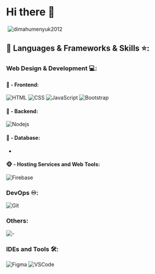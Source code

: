 # Hi there 🤘

<p>&nbsp;<img align="center" src="https://github-readme-stats.zohan.tech/api?username=dimahumenyuk2012&show_icons=true&locale=en&theme=tokyonight" alt="dimahumenyuk2012" /></p>

## 🔨 Languages & Frameworks & Skills ⭐️:

### Web Design & Development 💻:
#### 🙈 - Frontend:
![HTML](https://img.shields.io/badge/-HTML5-E34F26?style=for-the-badge&logo=html5&logoColor=white)
![CSS](https://img.shields.io/badge/-CSS3-1572B6?style=for-the-badge&logo=css3)
![JavaScript](https://img.shields.io/badge/JavaScript-F7DF1E.svg?style=for-the-badge&logo=javascript&logoColor=white)
![Bootstrap](https://img.shields.io/badge/-Bootstrap-563D7C?style=for-the-badge&logo=bootstrap&logoColor=white)

#### 🙉 - Backend:
![Nodejs](https://img.shields.io/badge/Node.js-43853D.svg?style=for-the-badge&logo=node.js&logoColor=white)

#### 🙊 - Database:
-

#### 🐵 - Hosting Services and Web Tools:
![Firebase](https://img.shields.io/badge/Firebase-039BE5?style=for-the-badge&logo=Firebase&logoColor=white)

### DevOps ♾️:
![Git](https://img.shields.io/badge/GIT-E44C30?style=for-the-badge&logo=git&logoColor=white)

### Others:
![-]()

### IDEs and Tools 🛠:
![Figma](https://img.shields.io/badge/Figma-F24E1E?style=for-the-badge&logo=figma&logoColor=white)
![VSCode](https://img.shields.io/badge/Visual_Studio_Code-0078D4?style=for-the-badge&logo=visual%20studio%20code&logoColor=white)
